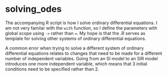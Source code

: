 # solving_odes

The accompanying R script is how I solve ordinary differential equations. I am not very familar with the `with` function, so I define the parameters with global scope using `->` rather than `=`. My hope is that the .R serves as template for solving other systems of ordinary differential equations.

A common error when trying to solve a different system of ordinary differential equations relates to changes that need to be made for a different number of independent variables. Going from an SI model to an SIR model introduces one more independent variable, which means that 3 initial conditions need to be specified rather than 2.
